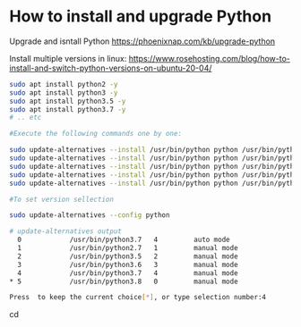 # How to install and upgrade Python


Upgrade and isntall Python https://phoenixnap.com/kb/upgrade-python

Install multiple versions in linux:
https://www.rosehosting.com/blog/how-to-install-and-switch-python-versions-on-ubuntu-20-04/

``` bash
sudo apt install python2 -y
sudo apt install python3 -y
sudo apt install python3.5 -y
sudo apt install python3.7 -y
# .. etc

#Execute the following commands one by one:

sudo update-alternatives --install /usr/bin/python python /usr/bin/python2.7 1
sudo update-alternatives --install /usr/bin/python python /usr/bin/python3.5 2
sudo update-alternatives --install /usr/bin/python python /usr/bin/python3.6 3
sudo update-alternatives --install /usr/bin/python python /usr/bin/python3.7 4
sudo update-alternatives --install /usr/bin/python python /usr/bin/python3.8 5

#To set version sellection

sudo update-alternatives --config python

# update-alternatives output
  0            /usr/bin/python3.7   4         auto mode
  1            /usr/bin/python2.7   1         manual mode
  2            /usr/bin/python3.5   2         manual mode
  3            /usr/bin/python3.6   3         manual mode
  4            /usr/bin/python3.7   4         manual mode
* 5            /usr/bin/python3.8   0         manual mode

Press  to keep the current choice[*], or type selection number:4

```

cd